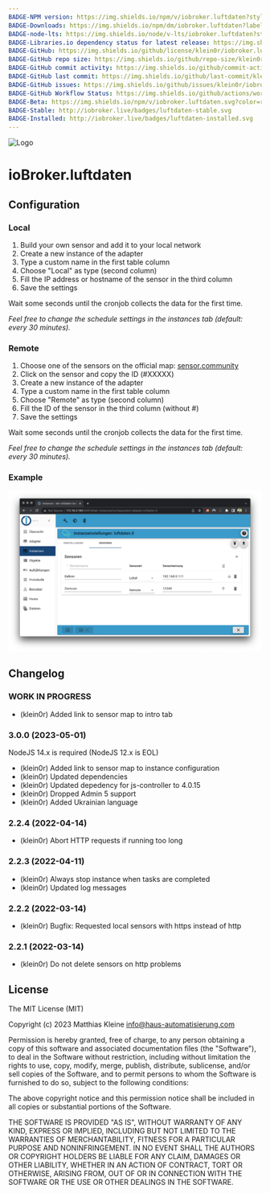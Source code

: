 ```yaml
---
BADGE-NPM version: https://img.shields.io/npm/v/iobroker.luftdaten?style=flat-square
BADGE-Downloads: https://img.shields.io/npm/dm/iobroker.luftdaten?label=npm%20downloads&style=flat-square
BADGE-node-lts: https://img.shields.io/node/v-lts/iobroker.luftdaten?style=flat-square
BADGE-Libraries.io dependency status for latest release: https://img.shields.io/librariesio/release/npm/iobroker.luftdaten?label=npm%20dependencies&style=flat-square
BADGE-GitHub: https://img.shields.io/github/license/klein0r/iobroker.luftdaten?style=flat-square
BADGE-GitHub repo size: https://img.shields.io/github/repo-size/klein0r/iobroker.luftdaten?logo=github&style=flat-square
BADGE-GitHub commit activity: https://img.shields.io/github/commit-activity/m/klein0r/iobroker.luftdaten?logo=github&style=flat-square
BADGE-GitHub last commit: https://img.shields.io/github/last-commit/klein0r/iobroker.luftdaten?logo=github&style=flat-square
BADGE-GitHub issues: https://img.shields.io/github/issues/klein0r/iobroker.luftdaten?logo=github&style=flat-square
BADGE-GitHub Workflow Status: https://img.shields.io/github/actions/workflow/status/klein0r/iobroker.luftdaten/test-and-release.yml?branch=master&logo=github&style=flat-square
BADGE-Beta: https://img.shields.io/npm/v/iobroker.luftdaten.svg?color=red&label=beta
BADGE-Stable: http://iobroker.live/badges/luftdaten-stable.svg
BADGE-Installed: http://iobroker.live/badges/luftdaten-installed.svg
---
```

![Logo](../../admin/luftdaten.png)

# ioBroker.luftdaten

## Configuration

### Local

1. Build your own sensor and add it to your local network
2. Create a new instance of the adapter
3. Type a custom name in the first table column
4. Choose "Local" as type (second column)
5. Fill the IP address or hostname of the sensor in the third column
6. Save the settings

Wait some seconds until the cronjob collects the data for the first time.

*Feel free to change the schedule settings in the instances tab (default: every 30 minutes).*

### Remote

1. Choose one of the sensors on the official map: [sensor.community](https://sensor.community/en/)
2. Click on the sensor and copy the ID (#XXXXX)
3. Create a new instance of the adapter
4. Type a custom name in the first table column
5. Choose "Remote" as type (second column)
6. Fill the ID of the sensor in the third column (without #)
7. Save the settings

Wait some seconds until the cronjob collects the data for the first time.

*Feel free to change the schedule settings in the instances tab (default: every 30 minutes).*

### Example

![Configuration example](./img/exampleConfiguration.png)

## Changelog

<!--
  Placeholder for the next version (at the beginning of the line):
  ### **WORK IN PROGRESS**
-->
### **WORK IN PROGRESS**

* (klein0r) Added link to sensor map to intro tab

### 3.0.0 (2023-05-01)

NodeJS 14.x is required (NodeJS 12.x is EOL)

* (klein0r) Added link to sensor map to instance configuration
* (klein0r) Updated dependencies
* (klein0r) Updated depedency for js-controller to 4.0.15
* (klein0r) Dropped Admin 5 support
* (klein0r) Added Ukrainian language

### 2.2.4 (2022-04-14)

* (klein0r) Abort HTTP requests if running too long

### 2.2.3 (2022-04-11)

* (klein0r) Always stop instance when tasks are completed
* (klein0r) Updated log messages

### 2.2.2 (2022-03-14)

* (klein0r) Bugfix: Requested local sensors with https instead of http

### 2.2.1 (2022-03-14)

* (klein0r) Do not delete sensors on http problems

## License

The MIT License (MIT)

Copyright (c) 2023 Matthias Kleine <info@haus-automatisierung.com>

Permission is hereby granted, free of charge, to any person obtaining a copy
of this software and associated documentation files (the "Software"), to deal
in the Software without restriction, including without limitation the rights
to use, copy, modify, merge, publish, distribute, sublicense, and/or sell
copies of the Software, and to permit persons to whom the Software is
furnished to do so, subject to the following conditions:

The above copyright notice and this permission notice shall be included in
all copies or substantial portions of the Software.

THE SOFTWARE IS PROVIDED "AS IS", WITHOUT WARRANTY OF ANY KIND, EXPRESS OR
IMPLIED, INCLUDING BUT NOT LIMITED TO THE WARRANTIES OF MERCHANTABILITY,
FITNESS FOR A PARTICULAR PURPOSE AND NONINFRINGEMENT. IN NO EVENT SHALL THE
AUTHORS OR COPYRIGHT HOLDERS BE LIABLE FOR ANY CLAIM, DAMAGES OR OTHER
LIABILITY, WHETHER IN AN ACTION OF CONTRACT, TORT OR OTHERWISE, ARISING FROM,
OUT OF OR IN CONNECTION WITH THE SOFTWARE OR THE USE OR OTHER DEALINGS IN
THE SOFTWARE.